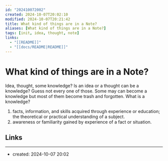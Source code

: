 ```yaml
---
id: "202410072002"
created: 2024-10-07T20:02:10
modified: 2024-10-07T20:21:42
title: What kind of things are in a Note?
aliases: [What kind of things are in a Note?]
tags: [init, idea, thought, note]
links:
  - "[[README]]"
  - "[[docs/README|README]]"
---
```

# What kind of things are in a Note?

Idea, thought, some knowledge? Is an idea or a thought can be a knowledge? Guess not every one of those. Some may can become a knowledge but most of them become trash and forgotten. What is a knowledge? 

1. facts, information, and skills acquired through experience or education; the theoretical or practical understanding of a subject.
2. awareness or familiarity gained by experience of a fact or situation.


## Links

---
- created: 2024-10-07 20:02
